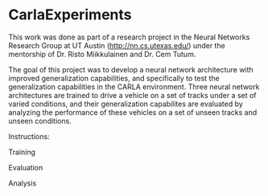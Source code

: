 # CarlaExperiments

This work was done as part of a research project in the Neural Networks Research Group at UT Austin (http://nn.cs.utexas.edu/) under the mentorship of Dr. Risto Miikkulainen and Dr. Cem Tutum. 

The goal of this project was to develop a neural network architecture with improved generalization capabilities, and specifically to test the generalization capabilities in the CARLA environment.
Three neural network architectures are trained to drive a vehicle on a set of tracks under a set of varied conditions, and their generalization capabilites are evaluated by analyzing the performance of these vehicles on a set of unseen tracks and unseen conditions.


Instructions:

Training

Evaluation

Analysis
